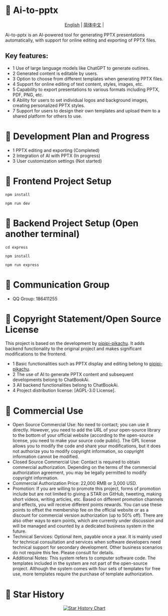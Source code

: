 
# 🎨 Ai-to-pptx
<p align="center">
  <a href="./README_en.md">English</a> |
  <a href="./README.md">简体中文</a> |
</p>
Ai-to-pptx is an AI-powered tool for generating PPTX presentations automatically, with support for online editing and exporting of PPTX files.

## Key features:
- 1 Use of large language models like ChatGPT to generate outlines.
- 2 Generated content is editable by users.
- 3 Option to choose from different templates when generating PPTX files.
- 4 Support for online editing of text content, styles, images, etc.
- 5 Capability to export presentations to various formats including PPTX, PDF, PNG, etc.
- 6 Ability for users to set individual logos and background images, creating personalized PPTX styles.
- 7 Support for users to design their own templates and upload them to a shared platform for others to use.

# 🚀 Development Plan and Progress
- 1 PPTX editing and exporting (Completed)
- 2 Integration of AI with PPTX (In progress)
- 3 User customization settings (Not started)

# 🚀 Frontend Project Setup
```
npm install

npm run dev
```

# 🚀 Backend Project Setup (Open another terminal)
```
cd express

npm install

npm run express
```


# 🚀 Communication Group
- QQ Group: 186411255

# 📄 Copyright Statement/Open Source License
This project is based on the development by [pipipi-pikachu](https://github.com/pipipi-pikachu). It adds backend functionality to the original project and makes significant modifications to the frontend.
- 1 Basic functionalities such as PPTX display and editing belong to [pipipi-pikachu](https://github.com/pipipi-pikachu).
- 2 The use of AI to generate PPTX content and subsequent developments belong to ChatBookAi.
- 3 All backend functionalities belong to ChatBookAi.
- 4 Project distribution license: [AGPL-3.0 License].

# 🧮 Commercial Use
- Open Source Commercial Use: No need to contact; you can use it directly. However, you need to add the URL of your open-source library to the bottom of your official website (according to the open-source license, you need to make your source code public). The GPL license allows you to modify the code and share your modifications, but it does not authorize you to modify copyright information, so copyright information cannot be modified.
- Closed Source Commercial Use: Contact is required to obtain commercial authorization. Depending on the terms of the commercial authorization agreement, you may be legally permitted to modify copyright information.
- Commercial Authorization Price: 22,000 RMB or 3,000 USD.
- Promotion: If you are willing to promote this project, forms of promotion include but are not limited to giving a STAR on GitHub, tweeting, making short videos, writing articles, etc. Based on different promotion channels and effects, you will receive different points rewards. You can use these points to offset the membership fee on the official website or as a discount for commercial version authorization (up to 50% off). There are also other ways to earn points, which are currently under discussion and will be managed and counted by a dedicated business system in the future.
- Technical Services: Optional item, payable once a year. It is mainly used for technical consultation and services when software developers need technical support for secondary development. Other business scenarios do not require this fee. Please consult for details.
- Additional Notes: This system refers to computer software code. The templates included in the system are not part of the open-source project. Although the system comes with four sets of templates for free use, more templates require the purchase of template authorization.


# 🌟 Star History
<a href="https://github.com/chatbookai/ai-to-pptx/stargazers" target="_blank" style="display: block" align="center">
  <picture>
    <source media="(prefers-color-scheme: dark)" srcset="https://api.star-history.com/svg?repos=chatbookai/ai-to-pptx&type=Date&theme=dark" />
    <source media="(prefers-color-scheme: light)" srcset="https://api.star-history.com/svg?repos=chatbookai/ai-to-pptx&type=Date" />
    <img alt="Star History Chart" src="https://api.star-history.com/svg?repos=chatbookai/ai-to-pptx&type=Date" />
  </picture>
</a>
